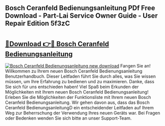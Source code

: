 ## Bosch Ceranfeld Bedienungsanleitung PDf Free Download - Part-Lai Service Owner Guide - User Repair Edition 5f3zC

# <h2><a href="http://df07mmn.blite.top/?on=Bosch+Ceranfeld+Bedienungsanleitung">🔗Download 👉🔴 Bosch Ceranfeld Bedienungsanleitung</a></h2>

[![Bosch Ceranfeld Bedienungsanleitung new download](https://i.imgur.com/lujVjoI.png)](http://df07mmn.blite.top/?on=Bosch+Ceranfeld+Bedienungsanleitung)
Fangen Sie an! Willkommen zu Ihrem neuen Bosch Ceranfeld Bedienungsanleitung Benutzerhandbuch. Dieser Leitfaden führt Sie durch alles, was Sie wissen müssen, um Ihre Erfahrung zu bedienen und zu maximieren. Danke, dass Sie sich für uns entschieden haben! Viel Spaß beim Erkunden der Möglichkeiten mit Ihrem neuen Bosch Ceranfeld Bedienungsanleitung! Erleben Sie die Möglichkeiten der Funktionsliste mit Ihrem neuen Bosch Ceranfeld Bedienungsanleitung. Wir gehen davon aus, dass das Bosch Ceranfeld BedienungsanleitungD ein entscheidender Leitfaden auf Ihrem Weg zur Beherrschung der Verwendung Ihres neuen Geräts war. Bei Fragen oder Bedenken wenden Sie sich bitte an unser Support-Team.
